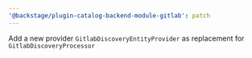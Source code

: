 ```yaml
---
'@backstage/plugin-catalog-backend-module-gitlab': patch
---
```


Add a new provider `GitlabDiscoveryEntityProvider` as replacement for `GitlabDiscoveryProcessor`
